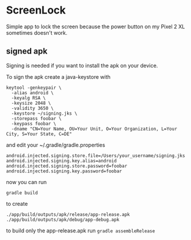 # ScreenLock
Simple app to lock the screen because the power button on my Pixel 2 XL sometimes doesn't work.

## signed apk
Signing is needed if you want to install the apk on your device.

To sign the apk create a java-keystore with
```
keytool -genkeypair \
  -alias android \
  -keyalg RSA \
  -keysize 2048 \
  -validity 3650 \
  -keystore ~/signing.jks \
  -storepass foobar \
  -keypass foobar \
  -dname "CN=Your Name, OU=Your Unit, O=Your Organization, L=Your City, S=Your State, C=DE"
```

and edit your ~/.gradle/gradle.properties
```
android.injected.signing.store.file=/Users/your_username/signing.jks
android.injected.signing.key.alias=android
android.injected.signing.store.password=foobar
android.injected.signing.key.password=foobar
```

now you can run
```
gradle build
```
to create
```
./app/build/outputs/apk/release/app-release.apk
./app/build/outputs/apk/debug/app-debug.apk
```
to build only the app-release.apk run `gradle assembleRelease`
